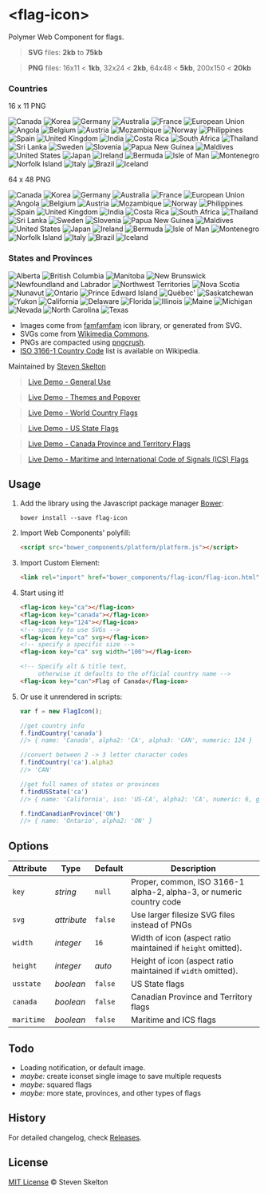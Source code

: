 &lt;flag-icon&gt;
===========

Polymer Web Component for flags.

> **SVG** files: **2kb** to **75kb**

> **PNG** files: 16x11 < **1kb**, 32x24 < **2kb**, 64x48 < **5kb**, 200x150 < **20kb**

### Countries

16 x 11 PNG

![Canada](https://raw.githubusercontent.com/stevenrskelton/flag-icon/master/png/16/country-4x3/ca.png "Canada")
![Korea](https://raw.githubusercontent.com/stevenrskelton/flag-icon/master/png/16/country-4x3/kr.png "Korea")
![Germany](https://raw.githubusercontent.com/stevenrskelton/flag-icon/master/png/16/country-4x3/de.png "Germany")
![Australia](https://raw.githubusercontent.com/stevenrskelton/flag-icon/master/png/16/country-4x3/au.png "Australia")
![France](https://raw.githubusercontent.com/stevenrskelton/flag-icon/master/png/16/country-4x3/fr.png "France")
![European Union](https://raw.githubusercontent.com/stevenrskelton/flag-icon/master/png/16/country-4x3/europeanunion.png "European Union")
![Angola](https://raw.githubusercontent.com/stevenrskelton/flag-icon/master/png/16/country-4x3/ao.png "Angola")
![Belgium](https://raw.githubusercontent.com/stevenrskelton/flag-icon/master/png/16/country-4x3/be.png "Belgium")
![Austria](https://raw.githubusercontent.com/stevenrskelton/flag-icon/master/png/16/country-4x3/at.png "Austria")
![Mozambique](https://raw.githubusercontent.com/stevenrskelton/flag-icon/master/png/16/country-4x3/mz.png "Mozambique")
![Norway](https://raw.githubusercontent.com/stevenrskelton/flag-icon/master/png/16/country-4x3/no.png "Norway")
![Philippines](https://raw.githubusercontent.com/stevenrskelton/flag-icon/master/png/16/country-4x3/ph.png "Philippines")
![Spain](https://raw.githubusercontent.com/stevenrskelton/flag-icon/master/png/16/country-4x3/es.png "Spain")
![United Kingdom](https://raw.githubusercontent.com/stevenrskelton/flag-icon/master/png/16/country-4x3/gb.png "United Kingdom")
![India](https://raw.githubusercontent.com/stevenrskelton/flag-icon/master/png/16/country-4x3/in.png "India")
![Costa Rica](https://raw.githubusercontent.com/stevenrskelton/flag-icon/master/png/16/country-4x3/cr.png "Costa Rica")
![South Africa](https://raw.githubusercontent.com/stevenrskelton/flag-icon/master/png/16/country-4x3/za.png "South Africa")
![Thailand](https://raw.githubusercontent.com/stevenrskelton/flag-icon/master/png/16/country-4x3/th.png "Thailand")
![Sri Lanka](https://raw.githubusercontent.com/stevenrskelton/flag-icon/master/png/16/country-4x3/lk.png "Sri Lanka")
![Sweden](https://raw.githubusercontent.com/stevenrskelton/flag-icon/master/png/16/country-4x3/se.png "Sweden")
![Slovenia](https://raw.githubusercontent.com/stevenrskelton/flag-icon/master/png/16/country-4x3/si.png "Slovenia")
![Papua New Guinea](https://raw.githubusercontent.com/stevenrskelton/flag-icon/master/png/16/country-4x3/pg.png "Papua New Guinea")
![Maldives](https://raw.githubusercontent.com/stevenrskelton/flag-icon/master/png/16/country-4x3/mv.png "Maldives")
![United States](https://raw.githubusercontent.com/stevenrskelton/flag-icon/master/png/16/country-4x3/us.png "India")
![Japan](https://raw.githubusercontent.com/stevenrskelton/flag-icon/master/png/16/country-4x3/jp.png "Japan")
![Ireland](https://raw.githubusercontent.com/stevenrskelton/flag-icon/master/png/16/country-4x3/ie.png "Ireland")
![Bermuda](https://raw.githubusercontent.com/stevenrskelton/flag-icon/master/png/16/country-4x3/bm.png "Bermuda")
![Isle of Man](https://raw.githubusercontent.com/stevenrskelton/flag-icon/master/png/16/country-4x3/im.png "Isle of Man")
![Montenegro](https://raw.githubusercontent.com/stevenrskelton/flag-icon/master/png/16/country-4x3/me.png "Montenegro")
![Norfolk Island](https://raw.githubusercontent.com/stevenrskelton/flag-icon/master/png/16/country-4x3/nf.png "Norfolk Island")
![Italy](https://raw.githubusercontent.com/stevenrskelton/flag-icon/master/png/16/country-4x3/it.png "Italy")
![Brazil](https://raw.githubusercontent.com/stevenrskelton/flag-icon/master/png/16/country-4x3/br.png "Brazil")
![Iceland](https://raw.githubusercontent.com/stevenrskelton/flag-icon/master/png/16/country-4x3/is.png "Iceland")

64 x 48 PNG

![Canada](https://raw.githubusercontent.com/stevenrskelton/flag-icon/master/png/64/country-4x3/ca.png "Canada")
![Korea](https://raw.githubusercontent.com/stevenrskelton/flag-icon/master/png/64/country-4x3/kr.png "Korea")
![Germany](https://raw.githubusercontent.com/stevenrskelton/flag-icon/master/png/64/country-4x3/de.png "Germany")
![Australia](https://raw.githubusercontent.com/stevenrskelton/flag-icon/master/png/64/country-4x3/au.png "Australia")
![France](https://raw.githubusercontent.com/stevenrskelton/flag-icon/master/png/64/country-4x3/fr.png "France")
![European Union](https://raw.githubusercontent.com/stevenrskelton/flag-icon/master/png/64/country-4x3/europeanunion.png "European Union")
![Angola](https://raw.githubusercontent.com/stevenrskelton/flag-icon/master/png/64/country-4x3/ao.png "Angola")
![Belgium](https://raw.githubusercontent.com/stevenrskelton/flag-icon/master/png/64/country-4x3/be.png "Belgium")
![Austria](https://raw.githubusercontent.com/stevenrskelton/flag-icon/master/png/64/country-4x3/at.png "Austria")
![Mozambique](https://raw.githubusercontent.com/stevenrskelton/flag-icon/master/png/64/country-4x3/mz.png "Mozambique")
![Norway](https://raw.githubusercontent.com/stevenrskelton/flag-icon/master/png/64/country-4x3/no.png "Norway")
![Philippines](https://raw.githubusercontent.com/stevenrskelton/flag-icon/master/png/64/country-4x3/ph.png "Philippines")
![Spain](https://raw.githubusercontent.com/stevenrskelton/flag-icon/master/png/64/country-4x3/es.png "Spain")
![United Kingdom](https://raw.githubusercontent.com/stevenrskelton/flag-icon/master/png/64/country-4x3/gb.png "United Kingdom")
![India](https://raw.githubusercontent.com/stevenrskelton/flag-icon/master/png/64/country-4x3/in.png "India")
![Costa Rica](https://raw.githubusercontent.com/stevenrskelton/flag-icon/master/png/64/country-4x3/cr.png "Costa Rica")
![South Africa](https://raw.githubusercontent.com/stevenrskelton/flag-icon/master/png/64/country-4x3/za.png "South Africa")
![Thailand](https://raw.githubusercontent.com/stevenrskelton/flag-icon/master/png/64/country-4x3/th.png "Thailand")
![Sri Lanka](https://raw.githubusercontent.com/stevenrskelton/flag-icon/master/png/64/country-4x3/lk.png "Sri Lanka")
![Sweden](https://raw.githubusercontent.com/stevenrskelton/flag-icon/master/png/64/country-4x3/se.png "Sweden")
![Slovenia](https://raw.githubusercontent.com/stevenrskelton/flag-icon/master/png/64/country-4x3/si.png "Slovenia")
![Papua New Guinea](https://raw.githubusercontent.com/stevenrskelton/flag-icon/master/png/64/country-4x3/pg.png "Papua New Guinea")
![Maldives](https://raw.githubusercontent.com/stevenrskelton/flag-icon/master/png/64/country-4x3/mv.png "Maldives")
![United States](https://raw.githubusercontent.com/stevenrskelton/flag-icon/master/png/64/country-4x3/us.png "India")
![Japan](https://raw.githubusercontent.com/stevenrskelton/flag-icon/master/png/64/country-4x3/jp.png "Japan")
![Ireland](https://raw.githubusercontent.com/stevenrskelton/flag-icon/master/png/64/country-4x3/ie.png "Ireland")
![Bermuda](https://raw.githubusercontent.com/stevenrskelton/flag-icon/master/png/64/country-4x3/bm.png "Bermuda")
![Isle of Man](https://raw.githubusercontent.com/stevenrskelton/flag-icon/master/png/64/country-4x3/im.png "Isle of Man")
![Montenegro](https://raw.githubusercontent.com/stevenrskelton/flag-icon/master/png/64/country-4x3/me.png "Montenegro")
![Norfolk Island](https://raw.githubusercontent.com/stevenrskelton/flag-icon/master/png/64/country-4x3/nf.png "Norfolk Island")
![Italy](https://raw.githubusercontent.com/stevenrskelton/flag-icon/master/png/64/country-4x3/it.png "Italy")
![Brazil](https://raw.githubusercontent.com/stevenrskelton/flag-icon/master/png/64/country-4x3/br.png "Brazil")
![Iceland](https://raw.githubusercontent.com/stevenrskelton/flag-icon/master/png/64/country-4x3/is.png "Iceland")

### States and Provinces

![Alberta](https://raw.githubusercontent.com/stevenrskelton/flag-icon/master/png/64/ca/alberta.png "Alberta")
![British Columbia](https://raw.githubusercontent.com/stevenrskelton/flag-icon/master/png/64/ca/british_columbia.png "British Columbia")
![Manitoba](https://raw.githubusercontent.com/stevenrskelton/flag-icon/master/png/64/ca/manitoba.png "Manitoba")
![New Brunswick](https://raw.githubusercontent.com/stevenrskelton/flag-icon/master/png/64/ca/new_brunswick.png "New Brunswick")
![Newfoundland and Labrador](https://raw.githubusercontent.com/stevenrskelton/flag-icon/master/png/64/ca/newfoundland_and_labrador.png "Newfoundland and Labrador")
![Northwest Territories](https://raw.githubusercontent.com/stevenrskelton/flag-icon/master/png/64/ca/northwest_territories.png "Northwest Territories")
![Nova Scotia](https://raw.githubusercontent.com/stevenrskelton/flag-icon/master/png/64/ca/nova_scotia.png "Nova Scotia")
![Nunavut](https://raw.githubusercontent.com/stevenrskelton/flag-icon/master/png/64/ca/nunavut.png "Nunavut")
![Ontario](https://raw.githubusercontent.com/stevenrskelton/flag-icon/master/png/64/ca/ontario.png "Ontario")
![Prince Edward Island](https://raw.githubusercontent.com/stevenrskelton/flag-icon/master/png/64/ca/prince_edward_island.png "Prince Edward Island")
![Québec'](https://raw.githubusercontent.com/stevenrskelton/flag-icon/master/png/64/ca/québec.png "Québec")
![Saskatchewan](https://raw.githubusercontent.com/stevenrskelton/flag-icon/master/png/64/ca/saskatchewan.png "Saskatchewan")
![Yukon](https://raw.githubusercontent.com/stevenrskelton/flag-icon/master/png/64/ca/yukon.png "Yukon")
![California](https://raw.githubusercontent.com/stevenrskelton/flag-icon/master/png/64/us/california.png "California")
![Delaware](https://raw.githubusercontent.com/stevenrskelton/flag-icon/master/png/64/us/delaware.png "Delaware")
![Florida](https://raw.githubusercontent.com/stevenrskelton/flag-icon/master/png/64/us/florida.png "Florida")
![Illinois](https://raw.githubusercontent.com/stevenrskelton/flag-icon/master/png/64/us/illinois.png "Illinois")
![Maine](https://raw.githubusercontent.com/stevenrskelton/flag-icon/master/png/64/us/maine.png "Maine")
![Michigan](https://raw.githubusercontent.com/stevenrskelton/flag-icon/master/png/64/us/michigan.png "Michigan")
![Nevada](https://raw.githubusercontent.com/stevenrskelton/flag-icon/master/png/64/us/nevada.png "Nevada")
![North Carolina](https://raw.githubusercontent.com/stevenrskelton/flag-icon/master/png/64/us/north_carolina.png "North Carolina")
![Texas](https://raw.githubusercontent.com/stevenrskelton/flag-icon/master/png/64/us/texas.png "Texas")

* Images come from [famfamfam](http://www.famfamfam.com/lab/icons/flags/) icon library, or generated from SVG.
* SVGs come from [Wikimedia Commons](http://commons.wikimedia.org/wiki/Category:SVG_sovereign_state_flags).
* PNGs are compacted using [pngcrush](http://en.wikipedia.org/wiki/Pngcrush).
* [ISO 3166-1 Country Code](http://en.wikipedia.org/wiki/ISO_3166-1) list is available on Wikipedia.

Maintained by [Steven Skelton](https://github.com/stevenrskelton)

> [Live Demo - General Use](http://files.stevenskelton.ca/flag-icon/examples/index.html)

> [Live Demo - Themes and Popover](http://files.stevenskelton.ca/flag-icon/examples/themes.html)

> [Live Demo - World Country Flags](http://files.stevenskelton.ca/flag-icon/examples/countries.html)

> [Live Demo - US State Flags](http://files.stevenskelton.ca/flag-icon/examples/us-states.html)

> [Live Demo - Canada Province and Territory Flags](http://files.stevenskelton.ca/flag-icon/examples/canada-provinces.html)

> [Live Demo - Maritime and International Code of Signals (ICS) Flags](http://files.stevenskelton.ca/flag-icon/examples/maritime.html)

## Usage

1. Add the library using the Javascript package manager [Bower](http://bower.io/):

	```bower install --save flag-icon```

2. Import Web Components' polyfill:

	```html
	<script src="bower_components/platform/platform.js"></script>
	```

3. Import Custom Element:

	```html
	<link rel="import" href="bower_components/flag-icon/flag-icon.html">
	```

4. Start using it!

	```html
	<flag-icon key="ca"></flag-icon>
	<flag-icon key="canada"></flag-icon>
	<flag-icon key="124"></flag-icon>
	<!-- specify to use SVGs -->
	<flag-icon key="ca" svg></flag-icon>
	<!-- specify a specific size -->
	<flag-icon key="ca" svg width="100"></flag-icon>

	<!-- Specify alt & title text,
	     otherwise it defaults to the official country name -->
	<flag-icon key="can">Flag of Canada</flag-icon>
	```

5. Or use it unrendered in scripts:

	```javascript
	var f = new FlagIcon();

	//get country info
	f.findCountry('canada')
	//> { name: 'Canada', alpha2: 'CA', alpha3: 'CAN', numeric: 124 }

	//convert between 2 -> 3 letter character codes
	f.findCountry('ca').alpha3
	//> 'CAN'

	//get full names of states or provinces
	f.findUSState('ca')
	//> { name: 'California', iso: 'US-CA', alpha2: 'CA', numeric: 6, gpo: 'Calif.' }

	f.findCanadianProvince('ON')
	//> { name: 'Ontario', alpha2: 'ON' }
	```

## Options

Attribute			| Type			| Default		| Description
---					| ---			| ---			| ---
`key`				| *string*		| `null`		| Proper, common, ISO 3166-1 alpha-2, alpha-3, or numeric country code
`svg`				| *attribute*	| `false`		| Use larger filesize SVG files instead of PNGs
`width`				| *integer*		| `16`			| Width of icon (aspect ratio maintained if `height` omitted).
`height`			| *integer*		| _auto_		| Height of icon (aspect ratio maintained if `width` omitted).
`usstate`			| *boolean*		| `false`		| US State flags
`canada`			| *boolean*		| `false`		| Canadian Province and Territory flags
`maritime`			| *boolean*		| `false`		| Maritime and ICS flags

## Todo
- Loading notification, or default image.
- _maybe:_ create iconset single image to save multiple requests
- _maybe:_ squared flags
- _maybe:_ more state, provinces, and other types of flags

## History

For detailed changelog, check [Releases](https://github.com/stevenrskelton/flag-icon/releases).

## License

[MIT License](http://opensource.org/licenses/MIT) © Steven Skelton
